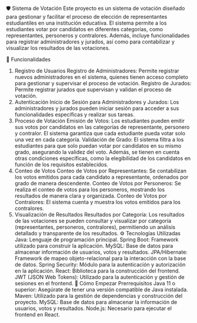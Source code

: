 🛡 Sistema de Votación
Este proyecto es un sistema de votación diseñado para gestionar y facilitar el proceso de elección de representantes estudiantiles en una institución educativa. El sistema permite a los estudiantes votar por candidatos en diferentes categorías, como representantes, personeros y contralores. Además, incluye funcionalidades para registrar administradores y jurados, así como para contabilizar y visualizar los resultados de las votaciones.

📄 Funcionalidades
1. Registro de Usuarios
Registro de Administradores: Permite registrar nuevos administradores en el sistema, quienes tienen acceso completo para gestionar y supervisar el proceso de votación.
Registro de Jurados: Permite registrar jurados que supervisan y validan el proceso de votación.
2. Autenticación
Inicio de Sesión para Administradores y Jurados: Los administradores y jurados pueden iniciar sesión para acceder a sus funcionalidades específicas y realizar sus tareas.
3. Proceso de Votación
Emisión de Votos: Los estudiantes pueden emitir sus votos por candidatos en las categorías de representante, personero y contralor. El sistema garantiza que cada estudiante pueda votar solo una vez en cada categoría.
Validación de Grado: El sistema filtra a los estudiantes para que solo puedan votar por candidatos en su mismo grado, asegurando la validez del voto. Además, se tienen en cuenta otras condiciones específicas, como la elegibilidad de los candidatos en función de los requisitos establecidos.
4. Conteo de Votos
Conteo de Votos por Representantes: Se contabilizan los votos emitidos para cada candidato a representante, ordenados por grado de manera descendente.
Conteo de Votos por Personeros: Se realiza el conteo de votos para los personeros, mostrando los resultados de manera clara y organizada.
Conteo de Votos por Contralores: El sistema cuenta y muestra los votos emitidos para los contralores.
5. Visualización de Resultados
Resultados por Categoría: Los resultados de las votaciones se pueden consultar y visualizar por categoría (representantes, personeros, contralores), permitiendo un análisis detallado y transparente de los resultados.
⚙ Tecnologías Utilizadas
Java: Lenguaje de programación principal.
Spring Boot: Framework utilizado para construir la aplicación.
MySQL: Base de datos para almacenar información de usuarios, votos y resultados.
JPA/Hibernate: Framework de mapeo objeto-relacional para la interacción con la base de datos.
Spring Security: Módulo para la autenticación y autorización en la aplicación.
React: Biblioteca para la construcción del frontend.
JWT (JSON Web Tokens): Utilizado para la autenticación y gestión de sesiones en el frontend.
🚀 Cómo Empezar
Prerrequisitos
Java 11 o superior: Asegúrate de tener una versión compatible de Java instalada.
Maven: Utilizado para la gestión de dependencias y construcción del proyecto.
MySQL: Base de datos para almacenar la información de usuarios, votos y resultados.
Node.js: Necesario para ejecutar el frontend en React.
